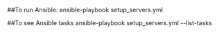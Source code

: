 ##To run Ansible:
ansible-playbook setup_servers.yml

##To see Ansible tasks
ansible-playbook setup_servers.yml --list-tasks
